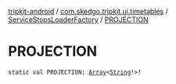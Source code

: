 [tripkit-android](../../index.md) / [com.skedgo.tripkit.ui.timetables](../index.md) / [ServiceStopsLoaderFactory](index.md) / [PROJECTION](./-p-r-o-j-e-c-t-i-o-n.md)

# PROJECTION

`static val PROJECTION: `[`Array`](https://kotlinlang.org/api/latest/jvm/stdlib/kotlin/-array/index.html)`<`[`String`](https://kotlinlang.org/api/latest/jvm/stdlib/kotlin/-string/index.html)`!>!`